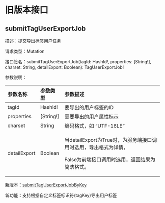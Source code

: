# 旧版本接口

## submitTagUserExportJob

描述：提交导出标签用户任务

请求类型：Mutation

接口签名：submitTagUserExportJob\(tagId: HashId!, properties: \[String!\], charset: String, detailExport: Boolean\): TagUserExportJob!

参数说明：

<table>
  <thead>
    <tr>
      <th style="text-align:left"><b>&#x53C2;&#x6570;&#x540D;&#x79F0;</b>
      </th>
      <th style="text-align:left"><b>&#x53C2;&#x6570;&#x7C7B;&#x578B;</b>
      </th>
      <th style="text-align:left"><b>&#x53C2;&#x6570;&#x63CF;&#x8FF0;</b>
      </th>
    </tr>
  </thead>
  <tbody>
    <tr>
      <td style="text-align:left">tagId</td>
      <td style="text-align:left">HashId!</td>
      <td style="text-align:left">&#x8981;&#x5BFC;&#x51FA;&#x7684;&#x7528;&#x6237;&#x6807;&#x7B7E;&#x7684;ID</td>
    </tr>
    <tr>
      <td style="text-align:left">properties</td>
      <td style="text-align:left">[String!]</td>
      <td style="text-align:left">&#x9700;&#x8981;&#x5BFC;&#x51FA;&#x7684;&#x7528;&#x6237;&#x5C5E;&#x6027;&#x6807;&#x793A;</td>
    </tr>
    <tr>
      <td style="text-align:left">charset</td>
      <td style="text-align:left">String</td>
      <td style="text-align:left">&#x7F16;&#x7801;&#x683C;&#x5F0F;&#xFF0C;&#x5982; &#x201C;UTF-16LE&#x201D;</td>
    </tr>
    <tr>
      <td style="text-align:left">detailExport</td>
      <td style="text-align:left">Boolean</td>
      <td style="text-align:left">
        <p>&#x5F53;detailExport&#x4E3A;True&#x65F6;&#xFF0C;&#x4E3A;&#x670D;&#x52A1;&#x7AEF;&#x63A5;&#x53E3;&#x8C03;&#x7528;&#x65F6;&#x9009;&#x7528;&#xFF0C;&#x5BFC;&#x51FA;&#x683C;&#x5F0F;&#x4E3A;&#x8BE6;&#x60C5;&#xFF0C;</p>
        <p>False&#x4E3A;&#x524D;&#x7AEF;&#x63A5;&#x53E3;&#x8C03;&#x7528;&#x65F6;&#x9009;&#x7528;&#xFF0C;&#x8FD4;&#x56DE;&#x7ED3;&#x679C;&#x4E3A;&#x7B80;&#x6D01;&#x683C;&#x5F0F;&#x3002;</p>
      </td>
    </tr>
  </tbody>
</table>

新版本：[submitTagUserExportJobByKey](./#submittaguserexportjobbykey)

新功能：支持根据自定义标签标识符\(tagKey\)导出用户标签

